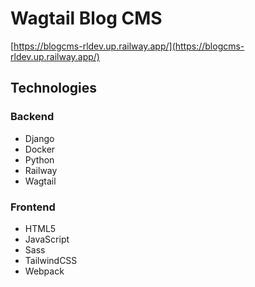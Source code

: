# Wagtail Blog CMS

[https://blogcms-rldev.up.railway.app/](https://blogcms-rldev.up.railway.app/)

## Technologies
### Backend
- Django
- Docker
- Python
- Railway
- Wagtail

### Frontend
- HTML5
- JavaScript
- Sass
- TailwindCSS
- Webpack